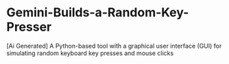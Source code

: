 # Gemini-Builds-a-Random-Key-Presser
[Ai Generated] A Python-based tool with a graphical user interface (GUI) for simulating random keyboard key presses and mouse clicks
